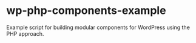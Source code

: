 # wp-php-components-example
Example script for building modular components for WordPress using the PHP approach.
